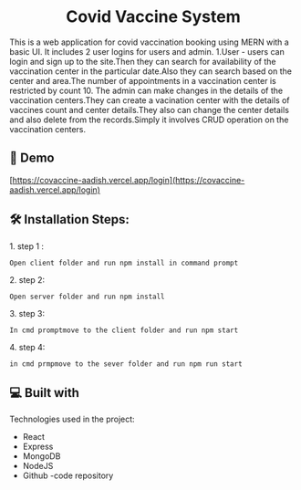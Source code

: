 <h1 align="center" id="title">Covid Vaccine System</h1>

<p id="description">This is a web application for covid vaccination booking using MERN with a basic UI. It includes 2 user logins for users and admin. 1.User - users can login and sign up to the site.Then they can search for availability of the vaccination center in the particular date.Also they can search based on the center and area.The number of appointments in a vaccination center is restricted by count 10. The admin can make changes in the details of the vaccination centers.They can create a vacination center with the details of vaccines count and center details.They also can change the center details and also delete from the records.Simply it involves CRUD operation on the vaccination centers.</p>

<h2>🚀 Demo</h2>

[https://covaccine-aadish.vercel.app/login](https://covaccine-aadish.vercel.app/login)

<h2>🛠️ Installation Steps:</h2>

<p>1. step 1 :</p>

```
Open client folder and run npm install in command prompt
```

<p>2. step 2:</p>

```
Open server folder and run npm install 
```

<p>3. step 3:</p>

```
In cmd promptmove to the client folder and run npm start
```

<p>4. step 4:</p>

```
in cmd prmpmove to the sever folder and run npm run start
```

  
  
<h2>💻 Built with</h2>

Technologies used in the project:

*   React
*   Express
*   MongoDB
*   NodeJS
*   Github -code repository
